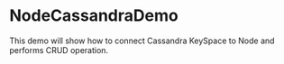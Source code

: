 # NodeCassandraDemo
This demo will show how to connect Cassandra KeySpace to Node and performs CRUD operation.
